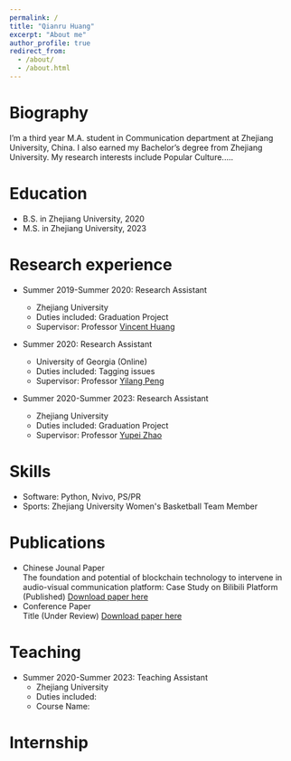 ```yaml
---
permalink: /
title: "Qianru Huang"
excerpt: "About me"
author_profile: true
redirect_from: 
  - /about/
  - /about.html
---
```


Biography
======
I’m a third year M.A. student in Communication department at Zhejiang University, China. I also earned my Bachelor’s degree from Zhejiang University. My research interests include Popular Culture..... 

Education
======
* B.S. in Zhejiang University, 2020
* M.S. in Zhejiang University, 2023 

Research experience
======
* Summer 2019-Summer 2020: Research Assistant
  * Zhejiang University
  * Duties included: Graduation Project
  * Supervisor: Professor [Vincent Huang](https://person.zju.edu.cn/hguangsh)

* Summer 2020: Research Assistant
  * University of Georgia (Online)
  * Duties included: Tagging issues
  * Supervisor: Professor [Yilang Peng](https://yilangpeng.com/)
 
* Summer 2020-Summer 2023: Research Assistant
  * Zhejiang University
  * Duties included: Graduation Project
  * Supervisor: Professor [Yupei Zhao](https://person.zju.edu.cn/en/yupeizhao)

  
Skills
======
* Software: Python, Nvivo, PS/PR
* Sports: Zhejiang University Women's Basketball Team Member


Publications
======
* Chinese Jounal Paper<br/>
  The foundation and potential of blockchain technology to intervene in audio-visual communication platform: Case Study on Bilibili Platform (Published)
  [Download paper here](http://qianruhuang.github.io/files/paper1.pdf)
* Conference Paper<br/>
  Title (Under Review)
  [Download paper here](http://qianruhuang.github.io/files/paper2.pdf)
  
Teaching
======
* Summer 2020-Summer 2023: Teaching Assistant
  * Zhejiang University
  * Duties included: 
  * Course Name: 
  
Internship
======
  

